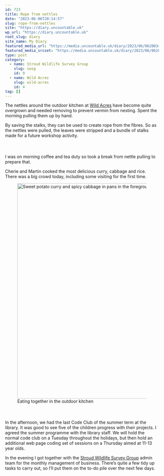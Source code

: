 ```yaml
---
id: 723
title: Rope from nettles
date: "2023-06-06T20:14:57"
slug: rope-from-nettles
site: "https://diary.uncountable.uk"
wp_url: "https://diary.uncountable.uk"
root_slug: diary
site_name: My Diary
featured_media_url: "https://media.uncountable.uk/diary/2023/06/06200342/IMG202306061253291.webp"
featured_media_srcset: "https://media.uncountable.uk/diary/2023/06/06200342/IMG202306061253291-300x208.webp 300w, https://media.uncountable.uk/diary/2023/06/06200342/IMG202306061253291-1024x710.webp 1024w, https://media.uncountable.uk/diary/2023/06/06200342/IMG202306061253291-150x150.webp 150w, https://media.uncountable.uk/diary/2023/06/06200342/IMG202306061253291-640x444.webp 640w, https://media.uncountable.uk/diary/2023/06/06200342/IMG202306061253291.webp 2000w"
type: post
category:
  - name: Stroud Wildlife Survey Group
    slug: swsg
    id: 9
  - name: Wild Acres
    slug: wild-acres
    id: 4
tag: []
---
```



<p>The nettles around the outdoor kitchen at <a href="https://wildacres.org.uk/">Wild Acres</a> have become quite overgrown and needed removing to prevent vermin from nesting.  Spent the morning pulling them up by hand.</p>



<p>By saving the stalks, they can be used to create rope from the fibres.  So as the nettles were pulled, the leaves were stripped and a bundle of stalks made for a future workshop activity.</p>


<style>.kb-row-layout-id_0dfd2b-ca > .kt-row-column-wrap{align-content:start;}:where(.kb-row-layout-id_0dfd2b-ca > .kt-row-column-wrap) > .wp-block-kadence-column{justify-content:start;}.kb-row-layout-id_0dfd2b-ca > .kt-row-column-wrap{column-gap:var(--global-kb-gap-md, 2rem);row-gap:var(--global-kb-gap-md, 2rem);padding-top:var(--global-kb-spacing-sm, 1.5rem);padding-bottom:var(--global-kb-spacing-sm, 1.5rem);grid-template-columns:repeat(2, minmax(0, 1fr));}.kb-row-layout-id_0dfd2b-ca > .kt-row-layout-overlay{opacity:0.30;}@media all and (max-width: 1024px){.kb-row-layout-id_0dfd2b-ca > .kt-row-column-wrap{grid-template-columns:repeat(2, minmax(0, 1fr));}}@media all and (max-width: 767px){.kb-row-layout-id_0dfd2b-ca > .kt-row-column-wrap{grid-template-columns:minmax(0, 1fr);}.kb-row-layout-id_0dfd2b-ca > .kt-row-column-wrap > .wp-block-kadence-column:nth-of-type(1){order:2;}.kb-row-layout-id_0dfd2b-ca > .kt-row-column-wrap > .wp-block-kadence-column:nth-of-type(2){order:1;}.kb-row-layout-id_0dfd2b-ca > .kt-row-column-wrap > .wp-block-kadence-column:nth-of-type(3){order:12;}.kb-row-layout-id_0dfd2b-ca > .kt-row-column-wrap > .wp-block-kadence-column:nth-of-type(4){order:11;}.kb-row-layout-id_0dfd2b-ca > .kt-row-column-wrap > .wp-block-kadence-column:nth-of-type(5){order:22;}.kb-row-layout-id_0dfd2b-ca > .kt-row-column-wrap > .wp-block-kadence-column:nth-of-type(6){order:21;}.kb-row-layout-id_0dfd2b-ca > .kt-row-column-wrap > .wp-block-kadence-column:nth-of-type(7){order:32;}.kb-row-layout-id_0dfd2b-ca > .kt-row-column-wrap > .wp-block-kadence-column:nth-of-type(8){order:31;}}</style><div class="kb-row-layout-wrap kb-row-layout-id_0dfd2b-ca alignnone wp-block-kadence-rowlayout"><div class="kt-row-column-wrap kt-has-2-columns kt-row-layout-equal kt-tab-layout-inherit kt-mobile-layout-row kt-row-valign-top">
<style>.kadence-column_a4107d-67 > .kt-inside-inner-col,.kadence-column_a4107d-67 > .kt-inside-inner-col:before{border-top-left-radius:0px;border-top-right-radius:0px;border-bottom-right-radius:0px;border-bottom-left-radius:0px;}.kadence-column_a4107d-67 > .kt-inside-inner-col{column-gap:var(--global-kb-gap-sm, 1rem);}.kadence-column_a4107d-67 > .kt-inside-inner-col{flex-direction:column;}.kadence-column_a4107d-67 > .kt-inside-inner-col > .aligncenter{width:100%;}.kadence-column_a4107d-67 > .kt-inside-inner-col:before{opacity:0.3;}.kadence-column_a4107d-67{position:relative;}@media all and (max-width: 1024px){.kadence-column_a4107d-67 > .kt-inside-inner-col{flex-direction:column;justify-content:center;}}@media all and (max-width: 767px){.kadence-column_a4107d-67 > .kt-inside-inner-col{flex-direction:column;justify-content:center;}}</style>
<div class="wp-block-kadence-column kadence-column_a4107d-67"><div class="kt-inside-inner-col">
<p>I was on morning coffee and tea duty so took a break from nettle pulling to prepare that.</p>



<p>Cherie and Martin cooked the most delicious curry, cabbage and rice.  There was a big crowd today, including some visiting for the first time. </p>
</div></div>


<style>.kadence-column_2341cb-42 > .kt-inside-inner-col,.kadence-column_2341cb-42 > .kt-inside-inner-col:before{border-top-left-radius:0px;border-top-right-radius:0px;border-bottom-right-radius:0px;border-bottom-left-radius:0px;}.kadence-column_2341cb-42 > .kt-inside-inner-col{column-gap:var(--global-kb-gap-sm, 1rem);}.kadence-column_2341cb-42 > .kt-inside-inner-col{flex-direction:column;}.kadence-column_2341cb-42 > .kt-inside-inner-col > .aligncenter{width:100%;}.kadence-column_2341cb-42 > .kt-inside-inner-col:before{opacity:0.3;}.kadence-column_2341cb-42{position:relative;}@media all and (max-width: 1024px){.kadence-column_2341cb-42 > .kt-inside-inner-col{flex-direction:column;justify-content:center;}}@media all and (max-width: 767px){.kadence-column_2341cb-42 > .kt-inside-inner-col{flex-direction:column;justify-content:center;}}</style>
<div class="wp-block-kadence-column kadence-column_2341cb-42"><div class="kt-inside-inner-col">
<figure class="wp-block-image size-large"><img loading="lazy" decoding="async" width="1024" height="704" src="https://media.uncountable.uk/diary/2023/06/06200343/IMG20230606130745-1024x704.webp" alt="Sweet potato curry and spicy cabbage in pans in the foreground. Lunch on plates in the background" class="wp-image-725" srcset="https://media.uncountable.uk/diary/2023/06/06200343/IMG20230606130745-1024x704.webp 1024w, https://media.uncountable.uk/diary/2023/06/06200343/IMG20230606130745-300x206.webp 300w, https://media.uncountable.uk/diary/2023/06/06200343/IMG20230606130745-640x440.webp 640w, https://media.uncountable.uk/diary/2023/06/06200343/IMG20230606130745.webp 2000w" sizes="auto, (max-width: 1024px) 100vw, 1024px" /><figcaption class="wp-element-caption">Eating together in the outdoor kitchen</figcaption></figure>
</div></div>

</div></div>


<p>In the afternoon, we had the last Code Club of the summer term at the library.  It was good to see five of the children progress with their projects.  I agreed the summer programme with the library staff.  We will hold the normal code club on a Tuesday throughout the holidays, but then hold an additional web page coding set of sessions on a Thursday aimed at 11-13 year olds.</p>



<p>In the evening I got together with the <a href="https://stroudwildlifesurvey.org.uk">Stroud Wildlife Survey Group</a> admin team for the monthly management of business.  There&#8217;s quite a few tidy up tasks to carry out, so I&#8217;ll put them on the to-do pile over the next few days.</p>
